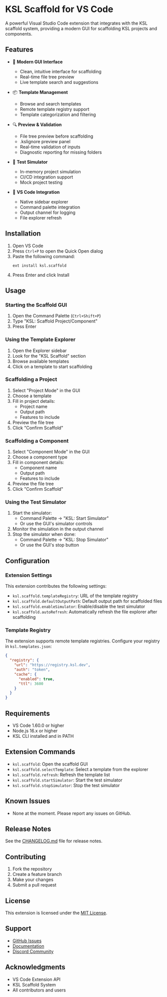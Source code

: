 # KSL Scaffold for VS Code

A powerful Visual Studio Code extension that integrates with the KSL scaffold system, providing a modern GUI for scaffolding KSL projects and components.

## Features

- 🚀 **Modern GUI Interface**
  - Clean, intuitive interface for scaffolding
  - Real-time file tree preview
  - Live template search and suggestions

- 📦 **Template Management**
  - Browse and search templates
  - Remote template registry support
  - Template categorization and filtering

- 🔍 **Preview & Validation**
  - File tree preview before scaffolding
  - .kslignore preview panel
  - Real-time validation of inputs
  - Diagnostic reporting for missing folders

- 🧪 **Test Simulator**
  - In-memory project simulation
  - CI/CD integration support
  - Mock project testing

- 🌳 **VS Code Integration**
  - Native sidebar explorer
  - Command palette integration
  - Output channel for logging
  - File explorer refresh

## Installation

1. Open VS Code
2. Press `Ctrl+P` to open the Quick Open dialog
3. Paste the following command:
   ```
   ext install ksl.scaffold
   ```
4. Press Enter and click Install

## Usage

### Starting the Scaffold GUI

1. Open the Command Palette (`Ctrl+Shift+P`)
2. Type "KSL: Scaffold Project/Component"
3. Press Enter

### Using the Template Explorer

1. Open the Explorer sidebar
2. Look for the "KSL Scaffold" section
3. Browse available templates
4. Click on a template to start scaffolding

### Scaffolding a Project

1. Select "Project Mode" in the GUI
2. Choose a template
3. Fill in project details:
   - Project name
   - Output path
   - Features to include
4. Preview the file tree
5. Click "Confirm Scaffold"

### Scaffolding a Component

1. Select "Component Mode" in the GUI
2. Choose a component type
3. Fill in component details:
   - Component name
   - Output path
   - Features to include
4. Preview the file tree
5. Click "Confirm Scaffold"

### Using the Test Simulator

1. Start the simulator:
   - Command Palette → "KSL: Start Simulator"
   - Or use the GUI's simulator controls
2. Monitor the simulation in the output channel
3. Stop the simulator when done:
   - Command Palette → "KSL: Stop Simulator"
   - Or use the GUI's stop button

## Configuration

### Extension Settings

This extension contributes the following settings:

* `ksl.scaffold.templateRegistry`: URL of the template registry
* `ksl.scaffold.defaultOutputPath`: Default output path for scaffolded files
* `ksl.scaffold.enableSimulator`: Enable/disable the test simulator
* `ksl.scaffold.autoRefresh`: Automatically refresh the file explorer after scaffolding

### Template Registry

The extension supports remote template registries. Configure your registry in `ksl.templates.json`:

```json
{
  "registry": {
    "url": "https://registry.ksl.dev",
    "auth": "token",
    "cache": {
      "enabled": true,
      "ttl": 3600
    }
  }
}
```

## Requirements

- VS Code 1.60.0 or higher
- Node.js 16.x or higher
- KSL CLI installed and in PATH

## Extension Commands

* `ksl.scaffold`: Open the scaffold GUI
* `ksl.scaffold.selectTemplate`: Select a template from the explorer
* `ksl.scaffold.refresh`: Refresh the template list
* `ksl.scaffold.startSimulator`: Start the test simulator
* `ksl.scaffold.stopSimulator`: Stop the test simulator

## Known Issues

- None at the moment. Please report any issues on GitHub.

## Release Notes

See the [CHANGELOG.md](CHANGELOG.md) file for release notes.

## Contributing

1. Fork the repository
2. Create a feature branch
3. Make your changes
4. Submit a pull request

## License

This extension is licensed under the [MIT License](LICENSE).

## Support

- [GitHub Issues](https://github.com/your-org/ksl-scaffold/issues)
- [Documentation](https://docs.ksl.dev)
- [Discord Community](https://discord.gg/ksl)

## Acknowledgments

- VS Code Extension API
- KSL Scaffold System
- All contributors and users 